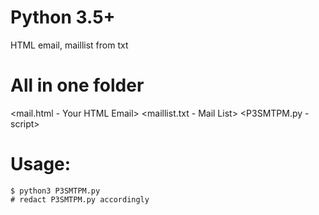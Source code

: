 # Python 3.5+
HTML email, maillist from txt

# All in one folder
<mail.html - Your HTML Email>
<maillist.txt - Mail List>
<P3SMTPM.py - script>

# Usage:
	$ python3 P3SMTPM.py
	# redact P3SMTPM.py accordingly
